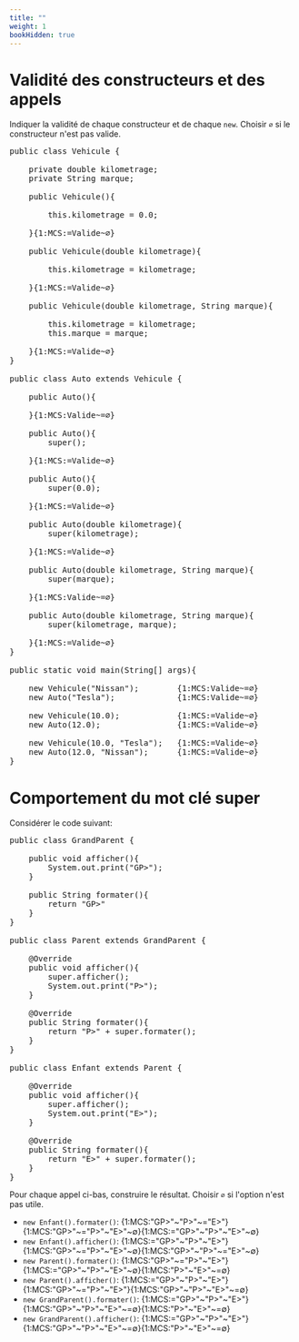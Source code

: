 ```yaml
---
title: ""
weight: 1
bookHidden: true
---
```



# Validité des constructeurs et des appels

Indiquer la validité de chaque constructeur et de chaque `new`. Choisir `∅` si le constructeur n'est pas valide.

<pre>
public class Vehicule {

    private double kilometrage;
    private String marque;

    public Vehicule(){

        this.kilometrage = 0.0;

    }{1:MCS:=Valide~∅}

    public Vehicule(double kilometrage){

        this.kilometrage = kilometrage;

    }{1:MCS:=Valide~∅}

    public Vehicule(double kilometrage, String marque){

        this.kilometrage = kilometrage;
        this.marque = marque;

    }{1:MCS:=Valide~∅}
}

public class Auto extends Vehicule {

    public Auto(){

    }{1:MCS:Valide~=∅}

    public Auto(){
        super();

    }{1:MCS:=Valide~∅}

    public Auto(){
        super(0.0);

    }{1:MCS:=Valide~∅}

    public Auto(double kilometrage){
        super(kilometrage);

    }{1:MCS:=Valide~∅}

    public Auto(double kilometrage, String marque){
        super(marque);

    }{1:MCS:Valide~=∅}

    public Auto(double kilometrage, String marque){
        super(kilometrage, marque);

    }{1:MCS:=Valide~∅}
}

public static void main(String[] args){

    new Vehicule("Nissan");        {1:MCS:Valide~=∅}
    new Auto("Tesla");             {1:MCS:Valide~=∅}

    new Vehicule(10.0);            {1:MCS:=Valide~∅}
    new Auto(12.0);                {1:MCS:=Valide~∅}

    new Vehicule(10.0, "Tesla");   {1:MCS:=Valide~∅}
    new Auto(12.0, "Nissan");      {1:MCS:=Valide~∅}
}
</pre>



# Comportement du mot clé super

Considérer le code suivant:

<pre>
public class GrandParent {

    public void afficher(){
        System.out.print("GP>");
    }

    public String formater(){
        return "GP>"
    }
}

public class Parent extends GrandParent {

    @Override
    public void afficher(){
        super.afficher();
        System.out.print("P>");
    }

    @Override
    public String formater(){
        return "P>" + super.formater();
    }
}

public class Enfant extends Parent {

    @Override
    public void afficher(){
        super.afficher();
        System.out.print("E>");
    }

    @Override
    public String formater(){
        return "E>" + super.formater();
    }
}
</pre>

Pour chaque appel ci-bas, construire le résultat. Choisir `∅` si l'option n'est pas utile.

* `new Enfant().formater()`: {1:MCS:"GP>"~"P>"~="E>"}{1:MCS:"GP>"~="P>"~"E>"~∅}{1:MCS:="GP>"~"P>"~"E>"~∅}
* `new Enfant().afficher()`: {1:MCS:="GP>"~"P>"~"E>"}{1:MCS:"GP>"~="P>"~"E>"~∅}{1:MCS:"GP>"~"P>"~="E>"~∅}
* `new Parent().formater()`: {1:MCS:"GP>"~="P>"~"E>"}{1:MCS:="GP>"~"P>"~"E>"~∅}{1:MCS:"P>"~"E>"~=∅}
* `new Parent().afficher()`: {1:MCS:="GP>"~"P>"~"E>"}{1:MCS:"GP>"~="P>"~"E>"}{1:MCS:"GP>"~"P>"~"E>"~=∅}
* `new GrandParent().formater()`: {1:MCS:="GP>"~"P>"~"E>"}{1:MCS:"GP>"~"P>"~"E>"~=∅}{1:MCS:"P>"~"E>"~=∅}
* `new GrandParent().afficher()`: {1:MCS:="GP>"~"P>"~"E>"}{1:MCS:"GP>"~"P>"~"E>"~=∅}{1:MCS:"P>"~"E>"~=∅}





